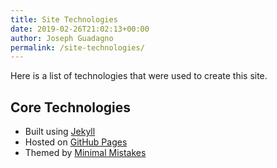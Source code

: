 ```yaml
---
title: Site Technologies
date: 2019-02-26T21:02:13+00:00
author: Joseph Guadagno
permalink: /site-technologies/
---
```

Here is a list of technologies that were used to create this site.

## Core Technologies

- Built using [Jekyll](https://jekyllrb.com/)
- Hosted on [GitHub Pages](https://pages.github.com/)
- Themed by [Minimal Mistakes](https://mmistakes.github.io/minimal-mistakes/)